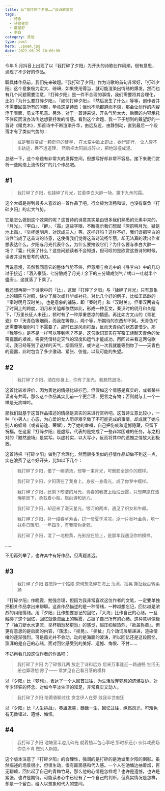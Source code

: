 ```yaml
---
title: 从“我打碎了夕阳……”谈诗歌鉴赏
tags:
  - 诗歌
  - 诗歌鉴赏
  - 戴望舒
  - 李白
category: 其他
type: post
hero: ./poem.jpg
date: 2022-06-29 10:00:00
---
```


今年 5 月抖音上出现了以『我打碎了夕阳』为开头的诗歌创作风潮，很有意思，涌现了不少好的作品。

聊具体作品前，我们先来破题。『我打碎了夕阳』作为诗歌的首句非常好，『打碎夕阳』这个意象极为宏大、磅礴，如果使用得当，就可能渲染出情绪的爆发。然而也有几个问题需要注意，『打碎夕阳』是一件不合理的事情，我们需要将其合理化，比如『为什么要打碎夕阳』、『如何打碎夕阳』、『然后发生了什么』等等，创作者并不需要回答所有的问题，毕竟这是诗歌；但也不能都避而不谈，那会让创作的内容浮于表面，见文不见意。另外，对于一首诗来说，开头气势太大，后面的内容承托不住反而没办法传达想要抒发的情感。看到这个命题，我一下子想到的戴望舒的一首诗《赠克木》，那首诗中不断渲染升华，由远及近，由静到动，直到最后一个段落才有了类似气势的：

> 或是我将变成一颗奇异的彗星，
> 在太空中欲止即止，欲行即行，
> 让人算不出轨迹，瞧不透道理，
> 然后把太阳敲成碎火，把地球撞成泥。

总结一下，这个命题有非常大的发挥空间，但想写好却非常不容易。接下来我们赏析一些网络上流传较广的几个作品吧。

## #1

> 我打碎了夕阳，也揉碎了月光，拉着李白大醉一场，撒下九州的霜。

这个大概是得到最多人喜欢的一首作品了吧，行文极为流畅和谐，也没有辜负『打碎夕阳』的宏大气势。

它是怎么做到这个效果的呢？这首诗的诗意其实是由很多我们熟悉的元素中来的，『月光』、『李白』、『醉』、『霜』这些字眼，不断提示我们想起『床前明月光，疑是地上霜』、『举杯邀明月，对饮成三人』等。这样好吗？这样不好，我们误把李白的诗性当成了这首诗的诗意，这使得我们觉得这首诗流畅华丽，却无法真的读出作者想表达什么。夕阳与月光代表什么，为什么要摧毁它们？为什么要与李白大醉一场？『霜』代表了什么？这些问题读者不会知道，但可叹的是欣赏这首诗的时候，读者并没有思考的动力。

再说意境，虽然我同意它的整体气势不俗，但意境与余光中的《寻李白》中的几句过于接近：『酒入豪肠，七分酿成了月光 / 余下的三分啸成剑气 / 绣口一吐就半个盛唐』，这就落了下乘了。

我还想再聊一下诗歌中的『比』，这里『打碎了夕阳』与『揉碎了月光』只有意象上的铺陈与对照，缺少了层次或升华或衬托。对比几个好的例子，比如王昌龄的『秦时明月汉时关』，也是意象的铺陈，即『秦时月』和『汉时关』，但秦汉两者有了时间上的跨度，明月和关隘却依然如此，形成一种互文，秦汉时的明月和关隘下，『万里长征人未还』，顿时有了一种厚重悲凉的情感。再比如方文山的《青花瓷》中『天青色等烟雨，而我在等你』，两个等，所期待的东西却不同。天青色时还需要等烟雨吗？不需要了，那时已是风雨将至，反而天青色的状态更惜少。那『我等你』是不是一样可以等到呢？不是，这句歌词其实在写窑工烧制天青色的汝窑瓷器的艰难，需要凭借特定天气的湿度和运气才能成功。再回过来看这两句歌词，我已经等到了这样的天气，烟雨将至，或许这一次我就能等到你了——天青色的瓷器，此时包含了多少激动、紧张、彷徨，以及可能的失望。

## #2

> 我打碎了夕阳，洒在你身上，你有了圣光，我黯然退场。

这首比较难评价，因为表达的情感比较拧巴。但假如这个情感是真实的，或者某些读者有共鸣，那么这个作品其实比前一个更合理、更言之有物；否则就与上一个一样是无病呻吟。

那我们就基于这首作品描述的情感是真实的来进行赏析吧。这首诗立意比较小，一种『小男人』心态，为心爱的女人历尽艰辛做了不可能完成的事情，却成就了她与别人的姻缘（或者前途、荣耀），为了她的幸福，自己把伤痕和遗憾隐藏，只留下祝福。在这里『打碎夕阳』是虚写，代表的是完成了一些非常困难的任务，与之相对的『黯然退场』是实写。以虚衬实，以大写小，反而将其中的遗憾之情放大到极致。

这首诗把『打碎夕阳』做到了合理化，然而很多类似的抒情作品却做不到这一点，实在浪费了这个好开头，比如以下几个：

> 我打碎了夕阳，借了一碗清汤，想等一束月光，可倒影全是你的模样。
>
> 我打碎了夕阳，夕阳落在了我身上。身披一身霞光，成了你梦中模样。
>
> 我打碎了夕阳，还剩下皎洁的月光，青春的我披上灿烂云霞，只想奔跑在浩瀚星辰下，承载着小船，飘向诗和远方。
>
> 我打碎了夕阳，却迎来了漫天星光。银河的两岸，遇见了织女和牛郎。
>
> 我打碎了夕阳，补一缕春草芳香，拼一份夏季清凉，添一片秋叶金黄，填一抹冬日暖阳，一年四季，有我陪你身旁。
>
> 我打碎了夕阳，泄了一地橙黄，光影投在脸上，是那年我遇见你的模样。

……

不用再列举了，也许其中有好作品，但离题甚远。

## #3

> 我打碎了夕阳
> 要忘掉一个姑娘
> 奈何想念碎在海上
> 荡漾，摇晃
> 撕扯我百转柔肠

『打碎夕阳』作晚霞，勉强合理，但因为我非常喜欢这位作者的文笔，一定要单独把相关作品拿出来聊聊。这首作品描述的是一种情绪，一种越想忘记，回忆越是浓烈的纠结情绪。用『夕阳』比作想要忘记的回忆，『大海』比作自己的心绪。一旦触碰了这个回忆，回忆就像海面上的晚霞，占据了自己所有的心绪。这种意境像极了『抽刀断水水更流，举杯销愁愁更愁』的感觉，越压抑越热烈，『欲盖弥章』。但更有意思的是后面的内容，『荡漾』、『摇晃』、『撕扯』几个动词层层递进，渲染情绪的逐渐强烈。可是霞光并不会动，动的是海面的波涛，所以回忆还是这段回忆，澎湃的是自己的心绪，面对回忆感受到的美好、遗憾、悔恨、不甘……

不妨再看几段这位作者的作品吧：

> 我打碎了夕阳
> 为了碎银几两
> 放走了诗和远方
> 后来万事逢迎一路通畅
> 生活无恙也算理想
> 除了——
> 常梦见自己看日落的模样

以『夕阳』比『梦想』，表达了一个人回首过往，为生活放弃梦想的遗憾妥协、对年少轻狂的怀念、对如今平淡生活的知足，非常真实又动人。

> 我打碎了夕阳
> 陪黄昏聊过往
> 贪念伊人在旁
> 敛我半世痴狂

以『夕阳』比『人生挑战』，英雄迟暮，碌碌一生，回忆过往，纵然风光，可难免有无数错过、遗憾、悔恨。

## #4

> 我打碎了夕阳
> 池塘里半边儿碎光
> 就着抽半包心事吧
> 那时都还小
> 伙伴戏麦场
> 你总不肯
> 做别人新娘。

这个版本注意了『打碎夕阳』的合理性，强调的是打碎的是池塘里夕阳的倒影。虽然描述的场景很小，但很生动，很有画面感和代入感。一个人在池塘边抽着烟，百无聊赖，回忆起了自己的青梅竹马，那么他的心情是怎样呢？也许是遗憾，也许是紧张，也许是期待。可能读者心中已经有了一个自己的判断，但真实情况是怎样，却是一个留白，给人以想象和代入的空间。

